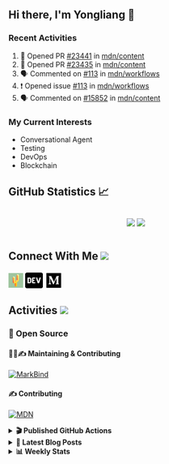 ## Hi there, I'm Yongliang 👋

### Recent Activities

<!--START_SECTION:activity-->
1. 💪 Opened PR [#23441](https://github.com/mdn/content/pull/23441) in [mdn/content](https://github.com/mdn/content)
2. 💪 Opened PR [#23435](https://github.com/mdn/content/pull/23435) in [mdn/content](https://github.com/mdn/content)
3. 🗣 Commented on [#113](https://github.com/mdn/workflows/issues/113) in [mdn/workflows](https://github.com/mdn/workflows)
4. ❗️ Opened issue [#113](https://github.com/mdn/workflows/issues/113) in [mdn/workflows](https://github.com/mdn/workflows)
5. 🗣 Commented on [#15852](https://github.com/mdn/content/issues/15852) in [mdn/content](https://github.com/mdn/content)
<!--END_SECTION:activity-->

### My Current Interests

- Conversational Agent
- Testing
- DevOps
- Blockchain

## GitHub Statistics :chart_with_upwards_trend:
<div align="center">
<div style="display: flex; align-items: center; justify-content: center;">

[![](https://github-readme-stats-tlylt.vercel.app/api?username=tlylt&show_icons=true&theme=tokyonight&hide_border=true&locale=en)](https://github.com/tlylt)
[![](https://github-readme-streak-stats.herokuapp.com/?user=tlylt&theme=tokyonight&hide_border=true)](https://github.com/tlylt)
</div>
</div>

## Connect With Me <img src="https://media.giphy.com/media/2wh5K5yE3ulp3xgYcG/giphy-downsized.gif" width="30">

<a href="https://www.yongliangliu.com/" target="_blank"><img align="center" src="static/site-icon.png" alt="yongliangliu.com" height="29" width="29" /></a>
<a href="https://dev.to/tlylt" target="_blank"><img align="center" src="static/dev-badge.svg" alt="dev.to/tlylt" height="35" width="35" /></a>
<a href="https://tlylt.medium.com" target="_blank"><img align="center" src="static/medium.png" alt="tlylt.medium.com" height="35" width="35" /></a>

## Activities <img src="https://media.giphy.com/media/WUlplcMpOCEmTGBtBW/giphy.gif" width="30">

### 🔭 Open Source

#### 👷‍♂️✍️ Maintaining & Contributing
[![MarkBind](https://github-readme-stats-tlylt.vercel.app/api/pin/?username=markbind&repo=markbind)](https://github.com/MarkBind/markbind)

#### ✍️ Contributing
[![MDN](https://github-readme-stats-tlylt.vercel.app/api/pin/?username=mdn&repo=content)](https://github.com/mdn/content)

<details>
<summary> <b>🎬 Published GitHub Actions </b> </summary>

[![install-graphviz](https://github-readme-stats-tlylt.vercel.app/api/pin/?username=tlylt&repo=install-graphviz)](https://github.com/tlylt/install-graphviz)

[![reposense-action](https://github-readme-stats-tlylt.vercel.app/api/pin/?username=tlylt&repo=reposense-action)](https://github.com/tlylt/reposense-action)

[![markbin-action](https://github-readme-stats-tlylt.vercel.app/api/pin/?username=markbind&repo=markbind-action)](https://github.com/MarkBind/markbind-action)

</details>

<details>
<summary> <b>📕 Latest Blog Posts</b> </summary>

<!-- BLOG-POST-LIST:START -->
- [Create VSCode Snippets for Markdown Blog Workflows](https://www.yongliangliu.com/blog/vscode-snippets/)
- [My Journey into Open Source](https://www.yongliangliu.com/blog/my-journey-into-open-source/)
- [Resources for Orbital CP2106 Independent Software Development Project](https://www.yongliangliu.com/blog/orbital-prep/)
- [A Brief Description of Ransomware Attacks](https://www.yongliangliu.com/blog/ransomware-essay/)
- [End of University Year 3 Sem 1](https://www.yongliangliu.com/blog/end-of-year-3-sem-1/)
<!-- BLOG-POST-LIST:END -->

</details>

<details>
<summary> <b>📊 Weekly Stats</b> </summary>

<!--START_SECTION:waka-->
![Code Time](http://img.shields.io/badge/Code%20Time-685%20hrs%2017%20mins-blue)

**🐱 My GitHub Data** 

> 🏆 34 Contributions in the Year 2023
 > 
> 📦 332.7 kB Used in GitHub's Storage 
 > 
> 🚫 Not Opted to Hire
 > 
> 📜 141 Public Repositories 
 > 
> 🔑 26 Private Repositories  
 > 
**I'm an Early 🐤** 

```text
🌞 Morning    302 commits    ███████░░░░░░░░░░░░░░░░░░   28.73% 
🌆 Daytime    254 commits    ██████░░░░░░░░░░░░░░░░░░░   24.17% 
🌃 Evening    413 commits    █████████░░░░░░░░░░░░░░░░   39.3% 
🌙 Night      82 commits     ██░░░░░░░░░░░░░░░░░░░░░░░   7.8%

```
📅 **I'm Most Productive on Friday** 

```text
Monday       144 commits    ███░░░░░░░░░░░░░░░░░░░░░░   13.7% 
Tuesday      85 commits     ██░░░░░░░░░░░░░░░░░░░░░░░   8.09% 
Wednesday    160 commits    ███░░░░░░░░░░░░░░░░░░░░░░   15.22% 
Thursday     165 commits    ████░░░░░░░░░░░░░░░░░░░░░   15.7% 
Friday       227 commits    █████░░░░░░░░░░░░░░░░░░░░   21.6% 
Saturday     143 commits    ███░░░░░░░░░░░░░░░░░░░░░░   13.61% 
Sunday       127 commits    ███░░░░░░░░░░░░░░░░░░░░░░   12.08%

```


📊 **This Week I Spent My Time On** 

```text
⌚︎ Time Zone: Asia/Singapore

💬 Programming Languages: 
Markdown                 11 hrs 55 mins      ████████████░░░░░░░░░░░░░   48.45% 
TypeScript               9 hrs 6 mins        █████████░░░░░░░░░░░░░░░░   37.0% 
JavaScript               1 hr 45 mins        █░░░░░░░░░░░░░░░░░░░░░░░░   7.17% 
JSON                     1 hr 14 mins        █░░░░░░░░░░░░░░░░░░░░░░░░   5.06% 
Other                    16 mins             ░░░░░░░░░░░░░░░░░░░░░░░░░   1.15%

```


 Last Updated on 07/01/2023 00:35:38 UTC
<!--END_SECTION:waka-->

</details>
